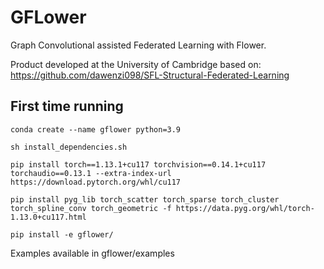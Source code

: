 # GFLower

Graph Convolutional assisted Federated Learning with Flower.

Product developed at the University of Cambridge based on: 
https://github.com/dawenzi098/SFL-Structural-Federated-Learning

## First time running

```
conda create --name gflower python=3.9

sh install_dependencies.sh 

pip install torch==1.13.1+cu117 torchvision==0.14.1+cu117 torchaudio==0.13.1 --extra-index-url https://download.pytorch.org/whl/cu117

pip install pyg_lib torch_scatter torch_sparse torch_cluster torch_spline_conv torch_geometric -f https://data.pyg.org/whl/torch-1.13.0+cu117.html

pip install -e gflower/
```

Examples available in gflower/examples

